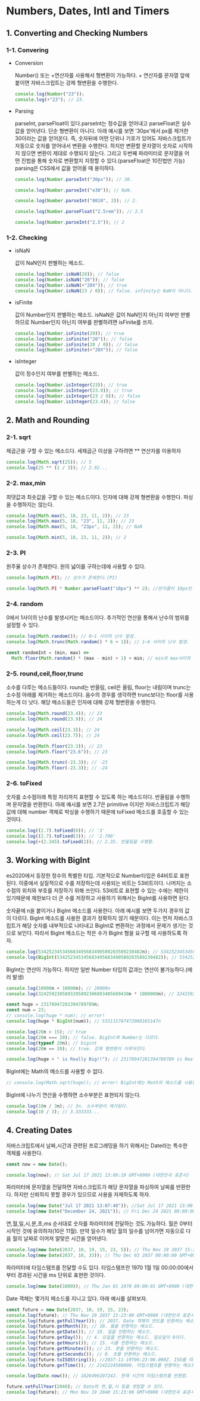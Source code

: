 # Numbers, Dates, Intl and Timers

## 1. Converting and Checking Numbers

### 1-1. Convering

- Conversion

  Number() 또는 +연산자를 사용해서 형변환이 가능하다. + 연산자를 문자열 앞에 붙이면 자바스크립트는 강제 형변환을 수행한다.

  ```js
  console.log(Number("23"));
  console.log(+"23"); // 23.
  ```

- Parsing

  parseInt, parseFloat이 있다.parseInt는 정수값을 얻어내고 parseFloat은 실수값을 얻어낸다. 단순 형변환이 아니다. 아래 예시를 보면 '30px'에서 px를 제거한 30이라는 값을 얻어온다. 즉, 숫자뒤에 어떤 단위나 기호가 있어도 자바스크립트가 자동으로 숫자를 얻어내서 변환을 수행한다. 하지만 변환할 문자열이 숫자로 시작하지 않으면 변환이 제대로 수행되지 않는다. 그리고 두번째 파라미터로 문자열을 어떤 진법을 통해 숫자로 변환할지 지정할 수 있다.(parseFloat은 10진법만 가능) parsing은 CSS에서 값을 얻어올 때 용이하다.

  ```js
  console.log(Number.parseInt("30px")); // 30.

  console.log(Number.parseInt("e30")); // NaN.

  console.log(Number.parseInt("0010", 2)); // 2.

  console.log(Number.parseFloat("2.5rem")); // 2.5

  console.log(Number.parseInt("2.5")); // 2
  ```

### 1-2. Checking

- isNaN

  값이 NaN인지 판별하는 메소드.

  ```js
  console.log(Number.isNaN(20)); // false
  console.log(Number.isNaN("20")); // false
  console.log(Number.isNaN(+"20X")); // true
  console.log(Number.isNaN(23 / 0)); // false. infinity는 NaN이 아니다.
  ```

- isFinite

  값이 Number인지 판별하는 메소드. isNaN은 값이 NaN인지 아닌지 여부만 판별하므로 Number인지 아닌지 여부를 판별하려면 isFinite를 쓰자.

  ```js
  console.log(Number.isFinite(20)); // true
  console.log(Number.isFinite("20")); // false
  console.log(Number.isFinite(20 / 0)); // false
  console.log(Number.isFinite(+"20X")); // false
  ```

- isInteger

  값이 정수인지 여부를 판별하는 메소드.

  ```js
  console.log(Number.isInteger(23)); // true
  console.log(Number.isInteger(23.0)); // true
  console.log(Number.isInteger(23 / 0)); // false
  console.log(Number.isInteger(23.4)); // false
  ```

## 2. Math and Rounding

### 2-1. sqrt

제곱근을 구할 수 있는 메소드다. 세제곱근 이상을 구하려면 \*\* 연산자를 이용하자

```js
console.log(Math.sqrt(25)); // 5
console.log(25 ** (1 / 3)); // 2.92...
```

### 2-2. max,min

최댓값과 최솟값을 구할 수 있는 메소드이다. 인자에 대해 강제 형변환을 수행한다. 파싱을 수행하지는 않는다.

```js
console.log(Math.max(5, 18, 23, 11, 2)); // 23
console.log(Math.max(5, 18, "23", 11, 2)); // 23
console.log(Math.max(5, 18, "23px", 11, 2)); // NaN

console.log(Math.min(5, 18, 23, 11, 2)); // 2
```

### 2-3. PI

원주율 상수가 존재한다. 원의 넓이를 구하는데에 사용할 수 있다.

```js
console.log(Math.PI); // 상수가 존재한다.(PI)

console.log(Math.PI * Number.parseFloat("10px") ** 2); //반지름이 10px인 원의 넓이.
```

### 2-4. random

0에서 1사이의 난수를 발생시키는 메소드이다. 추가적인 연산을 통해서 난수의 범위를 설정할 수 있다.

```js
console.log(Math.random()); // 0~1 사이의 난수 발생.
console.log(Math.trunc(Math.random() * 6 + 1)); // 1~6 사이의 난수 발생.

const randomInt = (min, max) =>
  Math.floor(Math.random() * (max - min) + 1) + min; // min과 max사이의 난수를 발생시키는 함수.
```

### 2-5. round,ceil,floor,trunc

소수를 다루는 메소드들이다. round는 반올림, ceil은 올림, floor는 내림이며 trunc는 소수점 아래를 제거하는 메소드이다. 음수의 경우를 생각하면 trunc보다는 floor를 사용하는게 더 낫다. 해당 메소드들은 인자에 대해 강제 형변환을 수행한다.

```js
console.log(Math.round(23.4)); // 23
console.log(Math.round(23.9)); // 24

console.log(Math.ceil(23.3)); // 24
console.log(Math.ceil(23.7)); // 24

console.log(Math.floor(23.3)); // 23
console.log(Math.floor("23.6")); // 23

console.log(Math.trunc(-23.3)); // -23
console.log(Math.floor(-23.3)); // -24
```

### 2-6. toFixed

숫자를 소수점아래 특정 자리까지 표현할 수 있도록 하는 메소드이다. 반올림을 수행하며 문자열을 반환한다. 아래 예시를 보면 2.7은 primitive 이지만 자바스크립트가 해당 값에 대해 number 객체로 박싱을 수행하기 때문에 toFixed 메소드를 호출할 수 있는 것이다.

```js
console.log((2.7).toFixed(0)); // '3'
console.log((2.7).toFixed(3)); // '2.700'
console.log(+(2.345).toFixed(2)); // 2.35. 반올림을 수행함.
```

## 3. Working with BigInt

es2020에서 등장한 정수의 특별한 타입. 기본적으로 Number타입은 64비트로 표현된다. 이중에서 실질적으로 수를 저장하는데 사용되는 비트는 53비트이다. 나머지는 소수점의 위치와 부호를 저장하기 위해 쓰인다. 53비트로 표현할 수 있는 수에는 제한이 있기때문에 제한보다 더 큰 수를 저장하고 사용하기 위해서는 BigInt를 사용하면 된다.

숫자끝에 n을 붙이거나 BigInt 메소드를 사용한다. 아래 예시를 보면 두가지 경우의 값이 다르다. BigInt 메소드를 사용한 결과가 정확하지 않기 때문이다. 이는 먼저 자바스크립트가 해당 숫자를 내부적으로 나타내고 BigInt로 변환하는 과정에서 문제가 생기는 것으로 보인다. 따라서 BigInt 메소드는 작은 수가 BigInt 형을 요구할 때 사용하도록 하자.

```js
console.log(534252345345683495683490589203589230482n); // 534252345345683495683490589203589230482n
console.log(BigInt(534252345345683495683490589203589230482)); // 534252345345683531517394623281907105792n
```

BigInt는 연산이 가능하다. 하지만 일반 Number 타입의 값과는 연산이 불가능하다.(에러 발생)

```js
console.log(10000n + 10000n); // 20000n
console.log(3242592305893205892306893405689430n * 1000000n); // 3242592305893205892306893405689430000000n

const huge = 23178947281394789789n;
const num = 23;
// console.log(huge * num); // error!
console.log(huge * BigInt(num)); // 533115787472080165147n

console.log(20n > 15); // true
console.log(20n === 20); // false. BigInt와 Number는 다르다.
console.log(typeof 20n); // bigint
console.log(20n == 20); // true. 강제 형변환이 이루어진다.

console.log(huge + " is Really Big!!"); // 23178947281394789789 is Really Big!! 문자열과 결합되면 n이 사라지고 문자열로 형변환이 된다.
```

BigInt에는 Math의 메소드를 사용할 수 없다.

```js
// console.log(Math.sqrt(huge)); // error! BigInt에는 Math의 메소드를 사용할 수 없다.
```

BigInt에 나누기 연산을 수행하면 소수부분은 표현되지 않는다.

```js
console.log(10n / 3n); // 3n. 소수부분이 제거된다.
console.log(10 / 3); // 3.333333...
```

## 4. Creating Dates

자바스크립트에서 날짜,시간과 관련된 프로그래밍을 하기 위해서는 Date라는 특수한 객체를 사용한다.

```js
const now = new Date();

console.log(now); // Sat Jul 17 2021 13:09:19 GMT+0900 (대한민국 표준시)
```

파라미터에 문자열을 전달하면 자바스크립트가 해당 문자열을 파싱하여 날짜를 반환한다. 하지만 신뢰하지 못할 경우가 있으므로 사용을 자제하도록 하자.

```js
console.log(new Date("Jul 17 2021 13:07:40")); //Sat Jul 17 2021 13:08:15 GMT+0900 (대한민국 표준시)
console.log(new Date("December 24, 2021")); // Fri Dec 24 2021 00:00:00 GMT+0900 (대한민국 표준시)
```

연,월,일,시,분,초,ms 순서대로 숫자를 파라미터에 전달하는 것도 가능하다. 월은 0부터 시작인 것에 유의하자(10은 11월). 만약 일수가 해당 월의 일수를 넘어가면 자동으로 다음 월의 날짜로 이어져 알맞은 시간을 얻어낸다.

```js
console.log(new Date(2037, 10, 19, 15, 23, 5)); // Thu Nov 19 2037 15:23:05 GMT+0900 (대한민국 표준시)
console.log(new Date(2037, 10, 33)); // Thu Dec 03 2037 00:00:00 GMT+0900 (대한민국 표준시)
```

파라미터에 타임스탬프를 전달할 수도 있다. 타임스탬프란 1970 1월 1일 00:00:00에서부터 경과된 시간을 ms 단위로 표현한 것이다.

```js
console.log(new Date(1000)); // Thu Jan 01 1970 09:00:01 GMT+0900 (대한민국 표준시)
```

Date 객체는 몇가지 메소드를 지니고 있다. 아래 예시를 살펴보자.

```js
const future = new Date(2037, 10, 19, 15, 23);
console.log(future); // Thu Nov 19 2037 15:23:00 GMT+0900 (대한민국 표준시).
console.log(future.getFullYear()); // 2037. Date 객체의 연도를 반환하는 메소드.
console.log(future.getMonth()); // 10. 월을 반환하는 메소드.
console.log(future.getDate()); // 19. 일을 반환하는 메소드.
console.log(future.getDay()); // 4. 요일을 반환하는 메소드. 일요일이 0이다.
console.log(future.getHours()); // 15. 시를 반환하는 메소드.
console.log(future.getMinutes()); // 23. 분을 반환하는 메소드.
console.log(future.getSeconds()); // 0. 초를 반환하는 메소드.
console.log(future.toISOString()); //2037-11-19T06:23:00.000Z. ISO를 따르는 문자열을 반환.
console.log(future.getTime()); // 2142224580000. 타임스탬프를 반환하는 메소드.

console.log(Date.now()); // 1626496107242. 현재 시간의 타임스탬프를 반환함.

future.setFullYear(2040); // Date의 연,월,시 등을 셋팅할 수 있다.
console.log(future); // Mon Nov 19 2040 15:23:00 GMT+0900 (대한민국 표준시)
```

